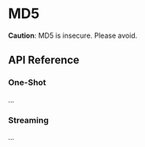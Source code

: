# MD5

**Caution**: MD5 is insecure. Please avoid.

## API Reference

### One-Shot

...

### Streaming

...

